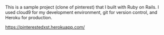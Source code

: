 This is a sample project (clone of pinterest) that I built with Ruby on Rails.
I used cloud9 for my development environment, git for version control, and Heroku for production.

https://pinterestedxst.herokuapp.com/
